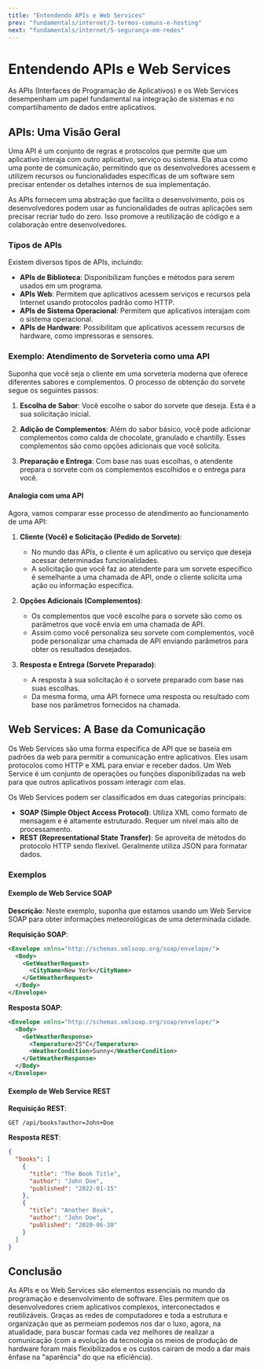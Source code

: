 ```yaml
---
title: "Entendendo APIs e Web Services"
prev: "fundamentals/internet/3-termos-comuns-e-hosting"
next: "fundamentals/internet/5-segurança-em-redes"
---
```

# Entendendo APIs e Web Services

As APIs (Interfaces de Programação de Aplicativos) e os Web Services desempenham um papel fundamental na integração de sistemas e no compartilhamento de dados entre aplicativos.


## APIs: Uma Visão Geral

Uma API é um conjunto de regras e protocolos que permite que um aplicativo interaja com outro aplicativo, serviço ou sistema. Ela atua como uma ponte de comunicação, permitindo que os desenvolvedores acessem e utilizem recursos ou funcionalidades específicas de um software sem precisar entender os detalhes internos de sua implementação.

As APIs fornecem uma abstração que facilita o desenvolvimento, pois os desenvolvedores podem usar as funcionalidades de outras aplicações sem precisar recriar tudo do zero. Isso promove a reutilização de código e a colaboração entre desenvolvedores.

### Tipos de APIs
Existem diversos tipos de APIs, incluindo:

- **APIs de Biblioteca**: Disponibilizam funções e métodos para serem usados em um programa.
- **APIs Web**: Permitem que aplicativos acessem serviços e recursos pela Internet usando protocolos padrão como HTTP.
- **APIs de Sistema Operacional**: Permitem que aplicativos interajam com o sistema operacional.
- **APIs de Hardware**: Possibilitam que aplicativos acessem recursos de hardware, como impressoras e sensores.

### Exemplo: Atendimento de Sorveteria como uma API
Suponha que você seja o cliente em uma sorveteria moderna que oferece diferentes sabores e complementos. O processo de obtenção do sorvete segue os seguintes passos:

1. **Escolha de Sabor**: Você escolhe o sabor do sorvete que deseja. Esta é a sua solicitação inicial.

2. **Adição de Complementos**: Além do sabor básico, você pode adicionar complementos como calda de chocolate, granulado e chantilly. Esses complementos são como opções adicionais que você solicita.

3. **Preparação e Entrega**: Com base nas suas escolhas, o atendente prepara o sorvete com os complementos escolhidos e o entrega para você.

#### Analogia com uma API

Agora, vamos comparar esse processo de atendimento ao funcionamento de uma API:

1. **Cliente (Você) e Solicitação (Pedido de Sorvete)**:

   - No mundo das APIs, o cliente é um aplicativo ou serviço que deseja acessar determinadas funcionalidades.
   - A solicitação que você faz ao atendente para um sorvete específico é semelhante a uma chamada de API, onde o cliente solicita uma ação ou informação específica.

2. **Opções Adicionais (Complementos)**:

   - Os complementos que você escolhe para o sorvete são como os parâmetros que você envia em uma chamada de API.
   - Assim como você personaliza seu sorvete com complementos, você pode personalizar uma chamada de API enviando parâmetros para obter os resultados desejados.

3. **Resposta e Entrega (Sorvete Preparado)**:
   - A resposta à sua solicitação é o sorvete preparado com base nas suas escolhas.
   - Da mesma forma, uma API fornece uma resposta ou resultado com base nos parâmetros fornecidos na chamada.

## Web Services: A Base da Comunicação

Os Web Services são uma forma específica de API que se baseia em padrões da web para permitir a comunicação entre aplicativos. Eles usam protocolos como HTTP e XML para enviar e receber dados. Um Web Service é um conjunto de operações ou funções disponibilizadas na web para que outros aplicativos possam interagir com elas.

Os Web Services podem ser classificados em duas categorias principais:

- **SOAP (Simple Object Access Protocol)**: Utiliza XML como formato de mensagem e é altamente estruturado. Requer um nível mais alto de processamento.
- **REST (Representational State Transfer)**: Se aproveita de métodos do protocolo HTTP sendo flexível. Geralmente utiliza JSON para formatar dados.

### Exemplos

#### Exemplo de Web Service SOAP

**Descrição**: Neste exemplo, suponha que estamos usando um Web Service SOAP para obter informações meteorológicas de uma determinada cidade.

**Requisição SOAP**:

```xml
<Envelope xmlns="http://schemas.xmlsoap.org/soap/envelope/">
  <Body>
    <GetWeatherRequest>
      <CityName>New York</CityName>
    </GetWeatherRequest>
  </Body>
</Envelope>
```

**Resposta SOAP**:

```xml
<Envelope xmlns="http://schemas.xmlsoap.org/soap/envelope/">
  <Body>
    <GetWeatherResponse>
      <Temperature>25°C</Temperature>
      <WeatherCondition>Sunny</WeatherCondition>
    </GetWeatherResponse>
  </Body>
</Envelope>

```

#### Exemplo de Web Service REST

**Requisição REST**:

`GET /api/books?author=John+Doe`

**Resposta REST**:

```json
{
  "books": [
    {
      "title": "The Book Title",
      "author": "John Doe",
      "published": "2022-01-15"
    },
    {
      "title": "Another Book",
      "author": "John Doe",
      "published": "2020-06-30"
    }
  ]
}
```

## Conclusão

As APIs e os Web Services são elementos essenciais no mundo da programação e desenvolvimento de software. Eles permitem que os desenvolvedores criem aplicativos complexos, interconectados e reutilizáveis. Graças as redes de computadores e toda a estrutura e organização que as permeiam podemos nos dar o luxo, agora, na atualidade, para buscar formas cada vez melhores de realizar a comunicação (com a evolução da tecnologia os meios de produção de hardware foram mais flexibilizados e os custos cairam de modo a dar mais ênfase na "aparência" do que na eficiência).

